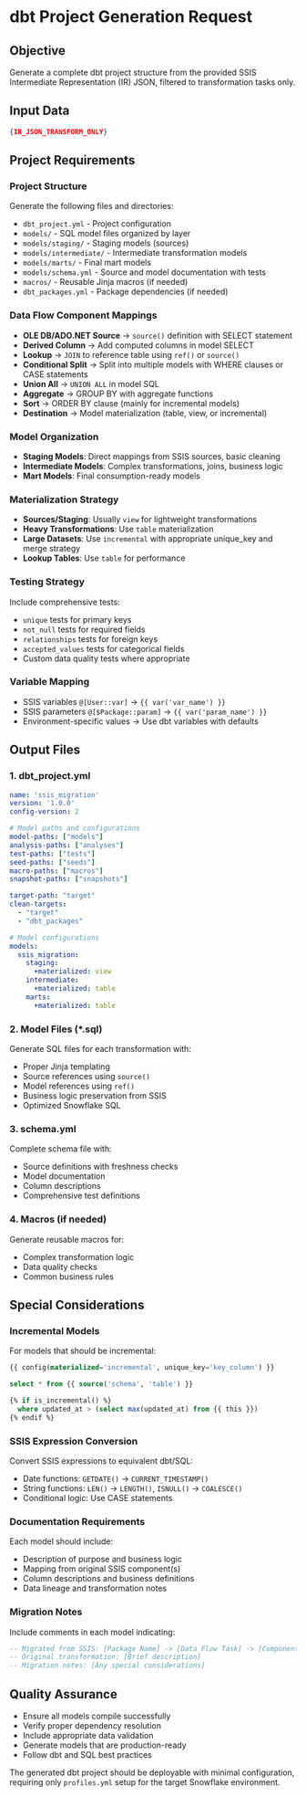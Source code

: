 # dbt Project Generation Request

## Objective
Generate a complete dbt project structure from the provided SSIS Intermediate Representation (IR) JSON, filtered to transformation tasks only.

## Input Data
```json
{IR_JSON_TRANSFORM_ONLY}
```

## Project Requirements

### Project Structure
Generate the following files and directories:
- `dbt_project.yml` - Project configuration
- `models/` - SQL model files organized by layer
- `models/staging/` - Staging models (sources)
- `models/intermediate/` - Intermediate transformation models
- `models/marts/` - Final mart models
- `models/schema.yml` - Source and model documentation with tests
- `macros/` - Reusable Jinja macros (if needed)
- `dbt_packages.yml` - Package dependencies (if needed)

### Data Flow Component Mappings
- **OLE DB/ADO.NET Source** → `source()` definition with SELECT statement
- **Derived Column** → Add computed columns in model SELECT
- **Lookup** → `JOIN` to reference table using `ref()` or `source()`
- **Conditional Split** → Split into multiple models with WHERE clauses or CASE statements
- **Union All** → `UNION ALL` in model SQL
- **Aggregate** → GROUP BY with aggregate functions
- **Sort** → ORDER BY clause (mainly for incremental models)
- **Destination** → Model materialization (table, view, or incremental)

### Model Organization
- **Staging Models**: Direct mappings from SSIS sources, basic cleaning
- **Intermediate Models**: Complex transformations, joins, business logic
- **Mart Models**: Final consumption-ready models

### Materialization Strategy
- **Sources/Staging**: Usually `view` for lightweight transformations
- **Heavy Transformations**: Use `table` materialization
- **Large Datasets**: Use `incremental` with appropriate unique_key and merge strategy
- **Lookup Tables**: Use `table` for performance

### Testing Strategy
Include comprehensive tests:
- `unique` tests for primary keys
- `not_null` tests for required fields
- `relationships` tests for foreign keys
- `accepted_values` tests for categorical fields
- Custom data quality tests where appropriate

### Variable Mapping
- SSIS variables `@[User::var]` → `{{ var('var_name') }}`
- SSIS parameters `@[$Package::param]` → `{{ var('param_name') }}`
- Environment-specific values → Use dbt variables with defaults

## Output Files

### 1. dbt_project.yml
```yaml
name: 'ssis_migration'
version: '1.0.0'
config-version: 2

# Model paths and configurations
model-paths: ["models"]
analysis-paths: ["analyses"]
test-paths: ["tests"] 
seed-paths: ["seeds"]
macro-paths: ["macros"]
snapshot-paths: ["snapshots"]

target-path: "target"
clean-targets:
  - "target"
  - "dbt_packages"

# Model configurations
models:
  ssis_migration:
    staging:
      +materialized: view
    intermediate:
      +materialized: table
    marts:
      +materialized: table
```

### 2. Model Files (*.sql)
Generate SQL files for each transformation with:
- Proper Jinja templating
- Source references using `source()`
- Model references using `ref()`
- Business logic preservation from SSIS
- Optimized Snowflake SQL

### 3. schema.yml
Complete schema file with:
- Source definitions with freshness checks
- Model documentation
- Column descriptions
- Comprehensive test definitions

### 4. Macros (if needed)
Generate reusable macros for:
- Complex transformation logic
- Data quality checks
- Common business rules

## Special Considerations

### Incremental Models
For models that should be incremental:
```sql
{{ config(materialized='incremental', unique_key='key_column') }}

select * from {{ source('schema', 'table') }}

{% if is_incremental() %}
  where updated_at > (select max(updated_at) from {{ this }})
{% endif %}
```

### SSIS Expression Conversion
Convert SSIS expressions to equivalent dbt/SQL:
- Date functions: `GETDATE()` → `CURRENT_TIMESTAMP()`
- String functions: `LEN()` → `LENGTH()`, `ISNULL()` → `COALESCE()`
- Conditional logic: Use CASE statements

### Documentation Requirements
Each model should include:
- Description of purpose and business logic
- Mapping from original SSIS component(s)
- Column descriptions and business definitions
- Data lineage and transformation notes

### Migration Notes
Include comments in each model indicating:
```sql
-- Migrated from SSIS: [Package Name] -> [Data Flow Task] -> [Component Name]
-- Original transformation: [Brief description]
-- Migration notes: [Any special considerations]
```

## Quality Assurance
- Ensure all models compile successfully
- Verify proper dependency resolution
- Include appropriate data validation
- Generate models that are production-ready
- Follow dbt and SQL best practices

The generated dbt project should be deployable with minimal configuration, requiring only `profiles.yml` setup for the target Snowflake environment.